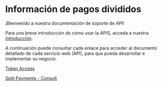 
# Información de pagos divididos

¡Bienvenido a nuestra documentación de soporte de API!

Para una breve introducción de&nbsp;cómo usar la APIS, acceda a nuestra [introducción][1].

A continuación puede consultar cada enlace para acceder al documento detallado de cada servicio web (API), para que pueda desarrollar e implementar su negocio.

[Token Access](TokenGenerationforWeb-services.md)

[Split Payments - Consult](https://docs-qa.firstdata.com/org/brazilapi/docs/api/001-Split-Paga)

[1]: APIs-Introduction.md
